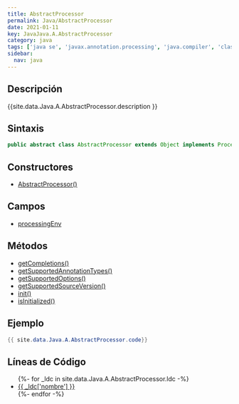 ```yaml
---
title: AbstractProcessor
permalink: Java/AbstractProcessor
date: 2021-01-11
key: JavaJava.A.AbstractProcessor
category: java
tags: ['java se', 'javax.annotation.processing', 'java.compiler', 'clase java', 'Java 1.6']
sidebar: 
  nav: java
---
```


## Descripción
{{site.data.Java.A.AbstractProcessor.description }}

## Sintaxis
~~~java
public abstract class AbstractProcessor extends Object implements Processor
~~~

## Constructores
* [AbstractProcessor()](/Java/AbstractProcessor/AbstractProcessor/)

## Campos
* [processingEnv](/Java/AbstractProcessor/processingEnv)

## Métodos
* [getCompletions()](/Java/AbstractProcessor/getCompletions)
* [getSupportedAnnotationTypes()](/Java/AbstractProcessor/getSupportedAnnotationTypes)
* [getSupportedOptions()](/Java/AbstractProcessor/getSupportedOptions)
* [getSupportedSourceVersion()](/Java/AbstractProcessor/getSupportedSourceVersion)
* [init()](/Java/AbstractProcessor/init)
* [isInitialized()](/Java/AbstractProcessor/isInitialized)

## Ejemplo
~~~java
{{ site.data.Java.A.AbstractProcessor.code}}
~~~

## Líneas de Código
<ul>
{%- for _ldc in site.data.Java.A.AbstractProcessor.ldc -%}
   <li>
       <a href="{{_ldc['url'] }}">{{ _ldc['nombre'] }}</a>
   </li>
{%- endfor -%}
</ul>
